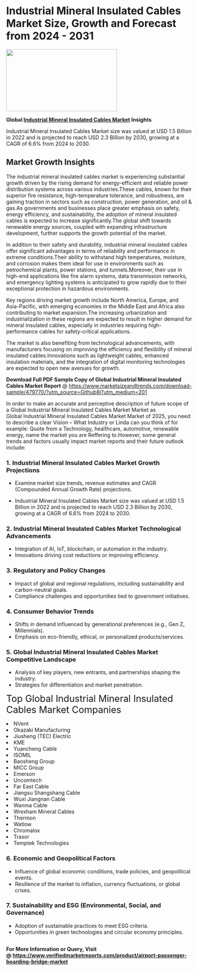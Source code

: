 <H1>Industrial Mineral Insulated Cables Market Size, Growth and Forecast from 2024 - 2031</H1><img class="aligncenter size-medium wp-image-584254" src="https://thirdeyenews.in/wp-content/uploads/2024/09/Global-Market-Research-300x168.jpeg" alt="" width="300" height="168" /><p><strong>Global&nbsp;<a href="https://www.marketsizeandtrends.com/download-sample/479770/?utm_source=Github8j?utm_medium=201">Industrial Mineral Insulated Cables Market</a> Insights</strong></p><p>Industrial Mineral Insulated Cables Market size was valued at USD 1.5 Billion in 2022 and is projected to reach USD 2.3 Billion by 2030, growing at a CAGR of 6.6% from 2024 to 2030.</p><p><h2>Market Growth Insights</h2> <p>The industrial mineral insulated cables market is experiencing substantial growth driven by the rising demand for energy-efficient and reliable power distribution systems across various industries.These cables, known for their superior fire resistance, high-temperature tolerance, and robustness, are gaining traction in sectors such as construction, power generation, and oil & gas.As governments and businesses place greater emphasis on safety, energy efficiency, and sustainability, the adoption of mineral insulated cables is expected to increase significantly.The global shift towards renewable energy sources, coupled with expanding infrastructure development, further supports the growth potential of the market.</p> <p>In addition to their safety and durability, industrial mineral insulated cables offer significant advantages in terms of reliability and performance in extreme conditions.Their ability to withstand high temperatures, moisture, and corrosion makes them ideal for use in environments such as petrochemical plants, power stations, and tunnels.Moreover, their use in high-end applications like fire alarm systems, data transmission networks, and emergency lighting systems is anticipated to grow rapidly due to their exceptional protection in hazardous environments.</p> <p>Key regions driving market growth include North America, Europe, and Asia-Pacific, with emerging economies in the Middle East and Africa also contributing to market expansion.The increasing urbanization and industrialization in these regions are expected to result in higher demand for mineral insulated cables, especially in industries requiring high-performance cables for safety-critical applications.</p> <p>The market is also benefiting from technological advancements, with manufacturers focusing on improving the efficiency and flexibility of mineral insulated cables.Innovations such as lightweight cables, enhanced insulation materials, and the integration of digital monitoring technologies are expected to open new avenues for growth.</p> <p><span class=""><strong>Download Full PDF Sample Copy of Global Industrial Mineral Insulated Cables Market Report</strong> @ <a href="https://www.marketsizeandtrends.com/download-sample/479770/?utm_source=Github8j?utm_medium=201" target="_blank">https://www.marketsizeandtrends.com/download-sample/479770/?utm_source=Github8j?utm_medium=201</a></span></p><p>In order to make an accurate and perceptive description of future scope of a Global&nbsp;Industrial Mineral Insulated Cables Market Market as Global&nbsp;Industrial Mineral Insulated Cables Market Market of 2025, you need to describe a clear Vision &ndash; What Industry or Linda can you think of for example: Quote from a Technology, healthcare, automotive, renewable energy, name the market you are Reffering to.However, some general trends and factors usually impact market reports and their future outlook include:</p><h3>1.&nbsp;<strong>Industrial Mineral Insulated Cables Market Growth Projections</strong></h3><ul><li>Examine market size trends, revenue estimates and CAGR (Compounded Annual Growth Rate) projections.</li><li><p>Industrial Mineral Insulated Cables Market size was valued at USD 1.5 Billion in 2022 and is projected to reach USD 2.3 Billion by 2030, growing at a CAGR of 6.6% from 2024 to 2030.</p></li></ul><h3>2.&nbsp;<strong>Industrial Mineral Insulated Cables Market Technological Advancements</strong></h3><ul><li>Integration of AI, IoT, blockchain, or automation in the industry.</li><li>Innovations driving cost reductions or improving efficiency.</li></ul><h3>3.&nbsp;<strong>Regulatory and Policy Changes</strong></h3><ul><li>Impact of global and regional regulations, including sustainability and carbon-neutral goals.</li><li>Compliance challenges and opportunities tied to government initiatives.</li></ul><h3>4.&nbsp;<strong>Consumer Behavior Trends</strong></h3><ul><li>Shifts in demand influenced by generational preferences (e.g., Gen Z, Millennials).</li><li>Emphasis on eco-friendly, ethical, or personalized products/services.</li></ul><h3>5.&nbsp;<strong>Global Industrial Mineral Insulated Cables Market Competitive Landscape</strong></h3><ul><li>Analysis of key players, new entrants, and partnerships shaping the industry.</li><li>Strategies for differentiation and market penetration.</li></ul><p data-pm-slice="1 1 []"><span style="color: inherit; font-family: inherit; font-size: 25px;">Top Global Industrial Mineral Insulated Cables Market Companies</span></p><div class="" data-test-id=""><p><li>NVent</li><li> Okazaki Manufacturing</li><li> Jiusheng (TEC) Electric</li><li> KME</li><li> Yuancheng Cable</li><li> ISOMIL</li><li> Baosheng Group</li><li> MICC Group</li><li> Emerson</li><li> Uncomtech</li><li> Far East Cable</li><li> Jiangsu Shangshang Cable</li><li> Wuxi Jiangnan Cable</li><li> Wanma Cable</li><li> Wrexham Mineral Cables</li><li> Thermon</li><li> Watlow</li><li> Chromalox</li><li> Trasor</li><li> Temptek Technologies</li></p></div><h3>6.&nbsp;<strong>Economic and Geopolitical Factors</strong></h3><ul><li>Influence of global economic conditions, trade policies, and geopolitical events.</li><li>Resilience of the market to inflation, currency fluctuations, or global crises.</li></ul><h3>7.&nbsp;<strong>Sustainability and ESG (Environmental, Social, and Governance)</strong></h3><ul><li>Adoption of sustainable practices to meet ESG criteria.</li><li>Opportunities in green technologies and circular economy principles.</li></ul><h2><strong style="font-size: 14px;">For More Information or Query, Visit @&nbsp;</strong><a style="background-color: #ffffff; font-size: 14px;" href="https://www.marketsizeandtrends.com/report/industrial-mineral-insulated-cables-market/" target="_blank">https://www.verifiedmarketreports.com/product/airport-passenger-boarding-bridge-market</a></h2>